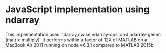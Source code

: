 # JavaScript implementation using ndarray

This implementation uses ndarray,cwise,ndarray-ops, and ndarray-gemm (matrix multiply). It performs within a factor of 12X of MATLAB on a MacBook Air 2011 running on node v6.3.1 compared to MATLAB 2015b.
